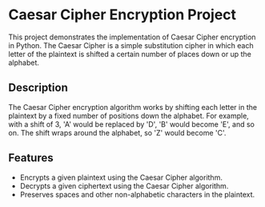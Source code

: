 
# Caesar Cipher Encryption Project

This project demonstrates the implementation of Caesar Cipher encryption in Python. The Caesar Cipher is a simple substitution cipher in which each letter of the plaintext is shifted a certain number of places down or up the alphabet.

## Description

The Caesar Cipher encryption algorithm works by shifting each letter in the plaintext by a fixed number of positions down the alphabet. For example, with a shift of 3, 'A' would be replaced by 'D', 'B' would become 'E', and so on. The shift wraps around the alphabet, so 'Z' would become 'C'.

## Features

- Encrypts  a given plaintext using the Caesar Cipher algorithm.
- Decrypts a given ciphertext using the Caesar Cipher algorithm.
- Preserves spaces and other non-alphabetic characters in the plaintext.
